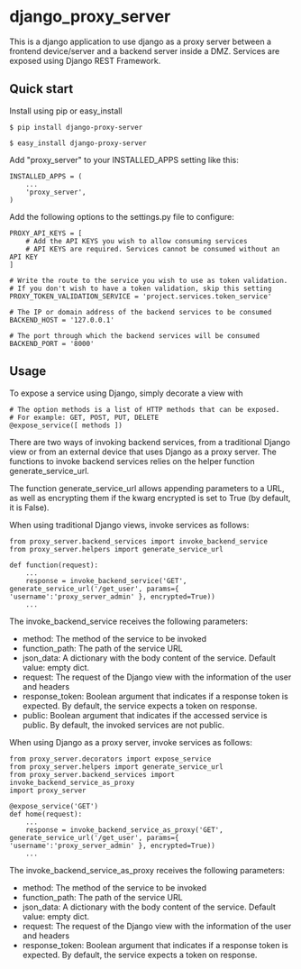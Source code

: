 django_proxy_server
===================
This is a django application to use django as a proxy server between a frontend device/server and a backend server inside a DMZ. Services are exposed using Django REST Framework.

Quick start
-----------
Install using pip or easy_install

    $ pip install django-proxy-server

    $ easy_install django-proxy-server

Add "proxy_server" to your INSTALLED_APPS setting like this:

    INSTALLED_APPS = ( 
        ...
        'proxy_server',
    )

Add the following options to the settings.py file to configure:

    PROXY_API_KEYS = [
        # Add the API KEYS you wish to allow consuming services
        # API KEYS are required. Services cannot be consumed without an API KEY
    ]
    
    # Write the route to the service you wish to use as token validation.
    # If you don't wish to have a token validation, skip this setting
    PROXY_TOKEN_VALIDATION_SERVICE = 'project.services.token_service'

    # The IP or domain address of the backend services to be consumed
    BACKEND_HOST = '127.0.0.1'

    # The port through which the backend services will be consumed
    BACKEND_PORT = '8000'

Usage
-----------
To expose a service using Django, simply decorate a view with
    
    # The option methods is a list of HTTP methods that can be exposed.
    # For example: GET, POST, PUT, DELETE
    @expose_service([ methods ])

There are two ways of invoking backend services, from a traditional Django view or from an external device that uses Django as a proxy server. The functions to invoke backend services relies on the helper function generate_service_url.

The function generate_service_url allows appending parameters to a URL, as well as encrypting them if the kwarg encrypted is set to True (by default, it is False).

When using traditional Django views, invoke services as follows:

    from proxy_server.backend_services import invoke_backend_service
    from proxy_server.helpers import generate_service_url

    def function(request):
        ...
        response = invoke_backend_service('GET', generate_service_url('/get_user', params={ 'username':'proxy_server_admin' }, encrypted=True))
        ...

The invoke_backend_service receives the following parameters:
* method: The method of the service to be invoked
* function_path: The path of the service URL
* json_data: A dictionary with the body content of the service. Default value: empty dict.
* request: The request of the Django view with the information of the user and headers
* response_token: Boolean argument that indicates if a response token is expected. By default, the service expects a token on response.
* public: Boolean argument that indicates if the accessed service is public. By default, the invoked services are not public.

When using Django as a proxy server, invoke services as follows:

    from proxy_server.decorators import expose_service
    from proxy_server.helpers import generate_service_url
    from proxy_server.backend_services import invoke_backend_service_as_proxy
    import proxy_server

    @expose_service('GET')
    def home(request):
        ...
        response = invoke_backend_service_as_proxy('GET', generate_service_url('/get_user', params={ 'username':'proxy_server_admin' }, encrypted=True))
        ...

The invoke_backend_service_as_proxy receives the following parameters:
* method: The method of the service to be invoked
* function_path: The path of the service URL
* json_data: A dictionary with the body content of the service. Default value: empty dict.
* request: The request of the Django view with the information of the user and headers
* response_token: Boolean argument that indicates if a response token is expected. By default, the service expects a token on response.
